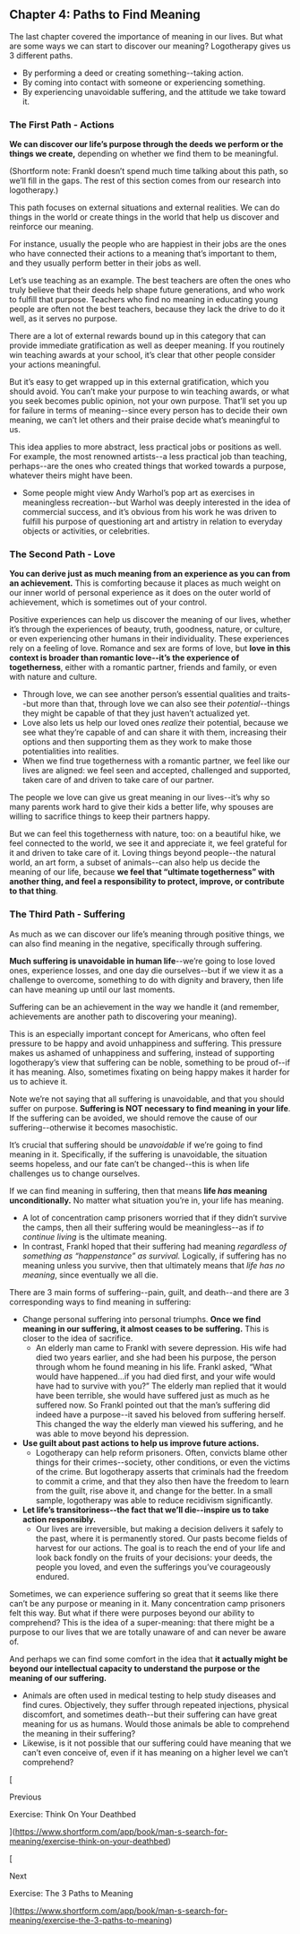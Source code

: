 ## Chapter 4: Paths to Find Meaning

The last chapter covered the importance of meaning in our lives. But what are some ways we can start to discover our meaning? Logotherapy gives us 3 different paths.

- By performing a deed or creating something--taking action.
- By coming into contact with someone or experiencing something.
- By experiencing unavoidable suffering, and the attitude we take toward it.

### The First Path - Actions

**We can discover our life’s purpose through the deeds we perform or the things we create,** depending on whether we find them to be meaningful.

(Shortform note: Frankl doesn’t spend much time talking about this path, so we’ll fill in the gaps. The rest of this section comes from our research into logotherapy.)

This path focuses on external situations and external realities. We can do things in the world or create things in the world that help us discover and reinforce our meaning.

For instance, usually the people who are happiest in their jobs are the ones who have connected their actions to a meaning that’s important to them, and they usually perform better in their jobs as well.

Let’s use teaching as an example. The best teachers are often the ones who truly believe that their deeds help shape future generations, and who work to fulfill that purpose. Teachers who find no meaning in educating young people are often not the best teachers, because they lack the drive to do it well, as it serves no purpose.

There are a lot of external rewards bound up in this category that can provide immediate gratification as well as deeper meaning. If you routinely win teaching awards at your school, it’s clear that other people consider your actions meaningful.

But it’s easy to get wrapped up in this external gratification, which you should avoid. You can’t make your purpose to win teaching awards, or what you seek becomes public opinion, not your own purpose. That’ll set you up for failure in terms of meaning--since every person has to decide their own meaning, we can’t let others and their praise decide what’s meaningful to us.

This idea applies to more abstract, less practical jobs or positions as well. For example, the most renowned artists--a less practical job than teaching, perhaps--are the ones who created things that worked towards a purpose, whatever theirs might have been.

- Some people might view Andy Warhol’s pop art as exercises in meaningless recreation--but Warhol was deeply interested in the idea of commercial success, and it’s obvious from his work he was driven to fulfill his purpose of questioning art and artistry in relation to everyday objects or activities, or celebrities.

### The Second Path - Love

**You can derive just as much meaning from an experience as you can from an achievement.** This is comforting because it places as much weight on our inner world of personal experience as it does on the outer world of achievement, which is sometimes out of your control.

Positive experiences can help us discover the meaning of our lives, whether it’s through the experiences of beauty, truth, goodness, nature, or culture, or even experiencing other humans in their individuality. These experiences rely on a feeling of love. Romance and sex are forms of love, but **love in this context is broader than romantic love--it’s the experience of togetherness**, either with a romantic partner, friends and family, or even with nature and culture.

- Through love, we can see another person’s essential qualities and traits--but more than that, through love we can also see their _potential_--things they might be capable of that they just haven’t actualized yet.
- Love also lets us help our loved ones _realize_ their potential, because we see what they’re capable of and can share it with them, increasing their options and then supporting them as they work to make those potentialities into realities.
- When we find true togetherness with a romantic partner, we feel like our lives are aligned: we feel seen and accepted, challenged and supported, taken care of and driven to take care of our partner.

The people we love can give us great meaning in our lives--it’s why so many parents work hard to give their kids a better life, why spouses are willing to sacrifice things to keep their partners happy.

But we can feel this togetherness with nature, too: on a beautiful hike, we feel connected to the world, we see it and appreciate it, we feel grateful for it and driven to take care of it. Loving things beyond people--the natural world, an art form, a subset of animals--can also help us decide the meaning of our life, because **we feel that “ultimate togetherness” with another thing, and feel a responsibility to protect, improve, or contribute to that thing**.

### The Third Path - Suffering

As much as we can discover our life’s meaning through positive things, we can also find meaning in the negative, specifically through suffering.

**Much suffering is unavoidable in human life**--we’re going to lose loved ones, experience losses, and one day die ourselves--but if we view it as a challenge to overcome, something to do with dignity and bravery, then life can have meaning up until our last moments.

Suffering can be an achievement in the way we handle it (and remember, achievements are another path to discovering your meaning).

This is an especially important concept for Americans, who often feel pressure to be happy and avoid unhappiness and suffering. This pressure makes us ashamed of unhappiness and suffering, instead of supporting logotherapy’s view that suffering can be noble, something to be proud of--if it has meaning. Also, sometimes fixating on being happy makes it harder for us to achieve it.

Note we’re not saying that all suffering is unavoidable, and that you should suffer on purpose. **Suffering is NOT necessary to find meaning in your life**. If the suffering can be avoided, we should remove the cause of our suffering--otherwise it becomes masochistic.

It’s crucial that suffering should be _unavoidable_ if we’re going to find meaning in it. Specifically, if the suffering is unavoidable, the situation seems hopeless, and our fate can’t be changed--this is when life challenges us to change ourselves.

If we can find meaning in suffering, then that means **life _has_ meaning unconditionally.** No matter what situation you’re in, your life has meaning.

- A lot of concentration camp prisoners worried that if they didn’t survive the camps, then all their suffering would be meaningless--as if _to continue living_ is the ultimate meaning.
- In contrast, Frankl hoped that their suffering had meaning _regardless of something as “happenstance” as survival._ Logically, if suffering has no meaning unless you survive, then that ultimately means that _life has no meaning_, since eventually we all die.

There are 3 main forms of suffering--pain, guilt, and death--and there are 3 corresponding ways to find meaning in suffering:

- Change personal suffering into personal triumphs. **Once we find meaning in our suffering, it almost ceases to be suffering.** This is closer to the idea of sacrifice.
    - An elderly man came to Frankl with severe depression. His wife had died two years earlier, and she had been his purpose, the person through whom he found meaning in his life. Frankl asked, “What would have happened...if you had died first, and your wife would have had to survive with you?” The elderly man replied that it would have been terrible, she would have suffered just as much as he suffered now. So Frankl pointed out that the man’s suffering did indeed have a purpose--it saved his beloved from suffering herself. This changed the way the elderly man viewed his suffering, and he was able to move beyond his depression.
- **Use guilt about past actions to help us improve future actions.**
    - Logotherapy can help reform prisoners. Often, convicts blame other things for their crimes--society, other conditions, or even the victims of the crime. But logotherapy asserts that criminals had the freedom to commit a crime, and that they also then have the freedom to learn from the guilt, rise above it, and change for the better. In a small sample, logotherapy was able to reduce recidivism significantly.
- **Let life’s transitoriness--the fact that we’ll die--inspire us to take action responsibly.**
    - Our lives are irreversible, but making a decision delivers it safely to the past, where it is permanently stored. Our pasts become fields of harvest for our actions. The goal is to reach the end of your life and look back fondly on the fruits of your decisions: your deeds, the people you loved, and even the sufferings you’ve courageously endured.

Sometimes, we can experience suffering so great that it seems like there can’t be any purpose or meaning in it. Many concentration camp prisoners felt this way. But what if there were purposes beyond our ability to comprehend? This is the idea of a super-meaning: that there might be a purpose to our lives that we are totally unaware of and can never be aware of.

And perhaps we can find some comfort in the idea that **it actually might be beyond our intellectual capacity to understand the purpose or the meaning of our suffering.**

- Animals are often used in medical testing to help study diseases and find cures. Objectively, they suffer through repeated injections, physical discomfort, and sometimes death--but their suffering can have great meaning for us as humans. Would those animals be able to comprehend the meaning in their suffering?
- Likewise, is it not possible that our suffering could have meaning that we can’t even conceive of, even if it has meaning on a higher level we can’t comprehend?

[

Previous

Exercise: Think On Your Deathbed

](https://www.shortform.com/app/book/man-s-search-for-meaning/exercise-think-on-your-deathbed)

[

Next

Exercise: The 3 Paths to Meaning

](https://www.shortform.com/app/book/man-s-search-for-meaning/exercise-the-3-paths-to-meaning)